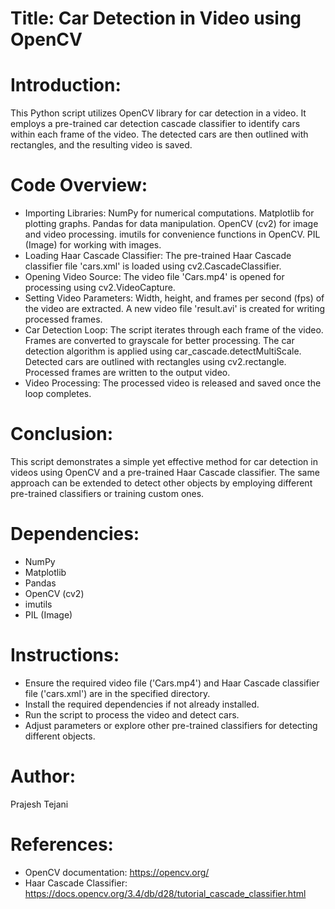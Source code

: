 # Title: Car Detection in Video using OpenCV

# Introduction:
This Python script utilizes OpenCV library for car detection in a video. It employs a pre-trained car detection cascade classifier to identify cars within each frame of the video. The detected cars are then outlined with rectangles, and the resulting video is saved.

# Code Overview:
- Importing Libraries:
  NumPy for numerical computations.
  Matplotlib for plotting graphs.
  Pandas for data manipulation.
  OpenCV (cv2) for image and video processing.
  imutils for convenience functions in OpenCV.
  PIL (Image) for working with images.
- Loading Haar Cascade Classifier:
  The pre-trained Haar Cascade classifier file 'cars.xml' is loaded using cv2.CascadeClassifier.
- Opening Video Source:
  The video file 'Cars.mp4' is opened for processing using cv2.VideoCapture.
- Setting Video Parameters:
  Width, height, and frames per second (fps) of the video are extracted.
  A new video file 'result.avi' is created for writing processed frames.
- Car Detection Loop:
  The script iterates through each frame of the video.
  Frames are converted to grayscale for better processing.
  The car detection algorithm is applied using car_cascade.detectMultiScale.
  Detected cars are outlined with rectangles using cv2.rectangle.
  Processed frames are written to the output video.
- Video Processing:
  The processed video is released and saved once the loop completes.
# Conclusion:
This script demonstrates a simple yet effective method for car detection in videos using OpenCV and a pre-trained Haar Cascade classifier. The same approach can be extended to detect other objects by employing different pre-trained classifiers or training custom ones.

# Dependencies:
- NumPy
- Matplotlib
- Pandas
- OpenCV (cv2)
- imutils
- PIL (Image)

# Instructions:
- Ensure the required video file ('Cars.mp4') and Haar Cascade classifier file ('cars.xml') are in the specified directory.
- Install the required dependencies if not already installed.
- Run the script to process the video and detect cars.
- Adjust parameters or explore other pre-trained classifiers for detecting different objects.

# Author:
Prajesh Tejani

# References:
- OpenCV documentation: https://opencv.org/
- Haar Cascade Classifier: https://docs.opencv.org/3.4/db/d28/tutorial_cascade_classifier.html





